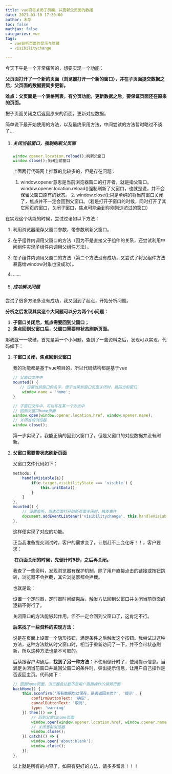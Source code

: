 ```yaml
---
title: vue项目关闭子页面，并更新父页面的数据
date: 2021-03-10 17:30:00
author: 木华
toc: false
mathjax: false
categories: vue
tags:
  - vue监听页面的显示与隐藏
  - visibilitychange

---
```


今天下午是一个非常痛苦的，想要实现一个功能：

**父页面打开了一个新的页面（浏览器打开一个新的窗口），并在子页面提交数据之后，父页面的数据要同步更新。**

**难点：父页面是一个表格列表，有分页功能，更新数据之后，要保证页面还在原来的页面。**

把子页面关闭之后返回原来的页面，更新对应数据。

简单说下最开始使用的方法，以及最终采用方法，中间尝试的方法暂时略过不谈了...

1. ##### 关闭当前窗口，强制刷新父页面

   ```javascript
   window.opener.location.reload();刷新父窗口
   window.close();关闭当前窗口
   ```

   上面两行代码网上推荐的比较多的，但是存在问题：

   	1. window.opener意思是当前浏览器窗口的打开者，就是指父窗口。window.opener.location.reload()强制刷新了父窗口，也就是说，并不会保留父窗口原有的状态。
    	2. window.close();只是单纯的将当前窗口关闭了，焦点并不一定会回到父窗口。（若是打开子窗口的时候，同时打开了其它网页的窗口，关闭子窗口，焦点可能会到你刚刚浏览过的窗口）

在实现这个功能的时候，尝试过诸如以下方法：

1. 利用浏览器缓存父窗口参数，带参数刷新父窗口。
2. 在子组件内调用父窗口的方法（因为不是直接父子组件的关系，还尝试利用中间组件实现子组件内调用父组件方法）。
3. 在子组件内调用父窗口的方法（第二个方法没有成功，又尝试了将父组件方法暴露给window对象也没成功）。
4. ......

2. ##### 成功解决问题

尝试了很多方法多没有成功，我又回到了起点，开始分析问题。

**分析之后发现其实这个大问题可以分为两个小问题：**

1. **子窗口关闭后，焦点需要回到父窗口；**
2. **焦点回到父窗口后，父窗口需要带状态刷新页面。**

那我就一一攻破，首先是第一个小问题，查到了一些资料之后，发现可以实现，代码如下：

1. **子窗口关闭，焦点回到父窗口**

   我的功能都是基于vue项目的，所以代码结构都是基于vue

   ```javascript
   // 父窗口文件中
   mounted() {
      // 设置当前窗口的名字，便于当某些窗口页面关闭时，跳回当前窗口
       window.name = 'home';
   }
   
   // 子窗口文件中，可以写在某一个方法中
   // 回到父窗口home页面
   window.open(window.opener.location.href, window.opener.name);
   // 关闭当前浏览器
   window.close();
   ```

   第一步实现了，我能正确的回到父窗口了，但是父窗口的对应数据并没有刷新。

2. **父窗口需要带状态刷新页面**

   父窗口文件代码如下：

   ```javascript
   methods: {
       handleVisiable(e){
           if(e.target.visibilityState === 'visible') {
               this.initData();
           }
       }
   },
   mounted() {
       // 设置监听，当本页面打开的新页面关闭时，触发事件
       document.addEventListener('visibilitychange', this.handleVisiable);
   },
   ```

   这样便实现了对应的功能。

   正当我准备提交测试时，客户的需求变了，计划赶不上变化呀！！，客户要求：

   ​		**在页面关闭的时候，先倒计时5秒，之后再关闭。**

   我查了一些资料，发现浏览器有保护机制，除了用户直接点击的链接或按钮跳转，浏览器不会拦截，其它浏览器都会拦截。

   也就是说：

   设置一个定时器，定时器时间结束后，触发方法回到父窗口并关闭当前页面的逻辑不得行了。

   关闭窗口的方法能够起作用，但不一定会回到父窗口了，这肯定不行。

   **后来找了一些资料的实现方法**：

   说是在页面上设置一个隐形按钮，满足条件之后触发这个按钮。我尝试过这种方法，这种方法跳转时父窗口时，相当于重新访问了一下，并不会带状态刷新，所以这种方法也是不可取的。

   后续跟客户沟通后，**找到了另一种方法**：不使用倒计时了，使用提示信息。当满足关闭当前窗口并跳回父窗口的条件时，弹出提示信息，让用户自己操作是否返回主页。代码如下：

   ```javascript
   // 回到home页面，浏览器会拦截不是用户直接操作的跳转页面
   backHome() {
       this.$confirm('所有数据均以保存，是否返回主页?', '提示', {
           confirmButtonText: '确定',
           cancelButtonText: '取消',
           type: 'warning'
       }).then(() => {
           // 回到父窗口home页面
           window.open(window.opener.location.href, window.opener.name);
           // 关闭当前浏览器
           window.close();
       }).catch(() => {
           window.open('about:blank');
           window.close();
       });
   },
   ```

   以上就是所有的内容了，如果有更好的方法，请多多留言！！！

